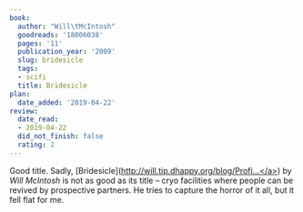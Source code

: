 ```yaml
---
book:
  author: "Will\tMcIntosh"
  goodreads: '18006038'
  pages: '11'
  publication_year: '2009'
  slug: bridesicle
  tags:
  - scifi
  title: Bridesicle
plan:
  date_added: '2019-04-22'
review:
  date_read:
  - 2019-04-22
  did_not_finish: false
  rating: 2
---
```


Good title. Sadly, [Bridesicle](<a target="_blank" href="http://will.tip.dhappy.org/blog/Profit-Donation%20Funding/.../book/by/Will%20McIntosh/Bridesicle/Will%20McIntosh%20-%20Bridesicle.html" rel="nofollow">http://will.tip.dhappy.org/blog/Profi...</a>) by *Will McIntosh* is not as good as its title – cryo facilities where people can be revived by prospective partners. He tries to capture the horror of it all, but it fell flat for me.
